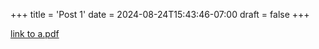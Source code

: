 +++
title = 'Post 1'
date = 2024-08-24T15:43:46-07:00
draft = false
+++

[link to a.pdf](docs/a.pdf)
